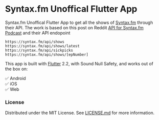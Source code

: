 # Syntax.fm Unoffical Flutter App

Syntax.fm Unoffical Flutter App to get all the shows of [Syntax.fm](https://syntax.fm/) through their API. The work is based on this post on Reddit [API for Syntax.fm Podcast](https://www.reddit.com/r/SyntaxFM/comments/nuz760/api_for_syntaxfm_podcast/) and their API endopoint

```
https://syntax.fm/api/shows
https://syntax.fm/api/shows/latest
https://syntax.fm/api/sickpicks
https://syntax.fm/api/shows/[epNumber]
```

This app is built with [Flutter](https://flutter.dev/) 2.2, with Sound Null Safety, and works out of the box on:

:white_check_mark: Android<br>
:white_check_mark: iOS<br>
:white_check_mark: Web<br>

### License

Distributed under the MIT License. See [LICENSE.md](LICENSE.md) for more information.
